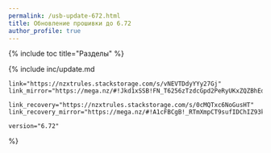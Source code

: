 ```yaml
---
permalink: /usb-update-672.html
title: Обновление прошивки до 6.72
author_profile: true
---
```

{% include toc title="Разделы" %}

{% include inc/update.md 

	link="https://nzxtrules.stackstorage.com/s/vNEVTDdyYYy27Gj" 
	link_mirror="https://mega.nz/#!Jkd1xSSB!FN_T6256zTzdcGpd2PeRyUKxZQZBhEdRlxEGI_NHQDk" 

	link_recovery="https://nzxtrules.stackstorage.com/s/0cMQTxc6NoGusHT" 
	link_recovery_mirror="https://mega.nz/#!A1cFBCgB!_RTmXmpCT9sufIDChIZ93kBRPT9NXYEKpTMHPmJ4dq8" 

	version="6.72"

%}
